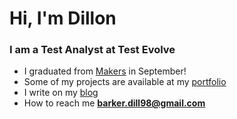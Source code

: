 <center>
<h1 align="left">Hi, I'm Dillon</h1>
<h3 align="left">I am a Test Analyst at Test Evolve</h3>

<div align="left">
  
- I graduated from [Makers](https://makers.tech/) in September!
- Some of my projects are available at my [portfolio](https://dillonbarker.github.io/)
- I write on my [blog](https://dillonbarker.github.io/blog/)
- How to reach me **barker.dill98@gmail.com**

</div>

